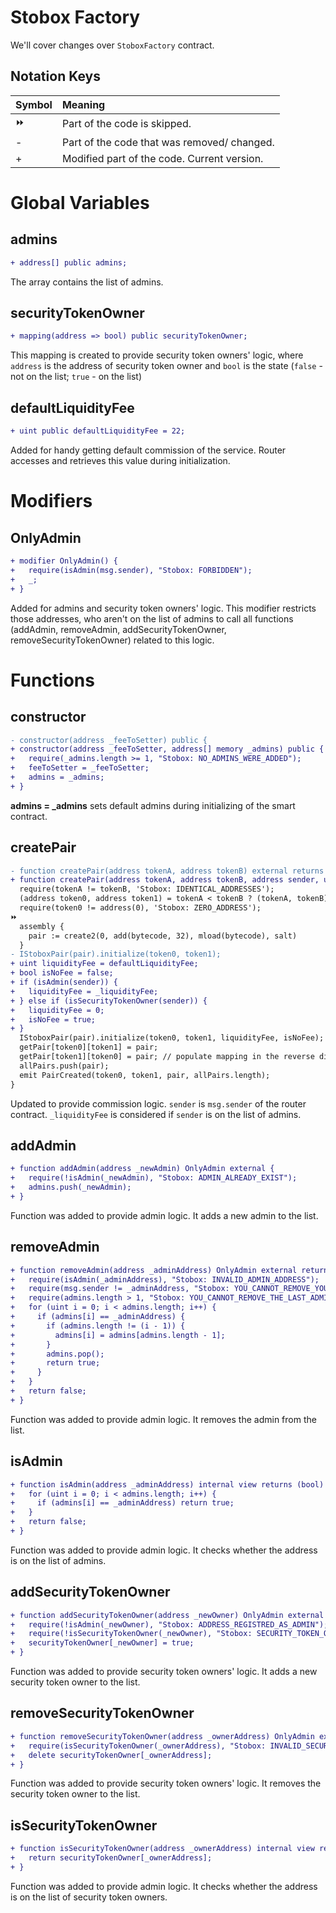 # Stobox Factory

We'll cover changes over `StoboxFactory` contract.

## Notation Keys

| Symbol | Meaning                                     |
| :----- | :------------------------------------------ |
| ⏩     | Part of the code is skipped.                |
| -      | Part of the code that was removed/ changed. |
| +      | Modified part of the code. Current version. |

# Global Variables

## admins

```diff
+ address[] public admins;
```

The array contains the list of admins.

## securityTokenOwner

```diff
+ mapping(address => bool) public securityTokenOwner;
```

This mapping is created to provide security token owners' logic, where `address` is the address of security token owner and `bool` is the state (`false` - not on the list; `true` - on the list)

## defaultLiquidityFee

```diff
+ uint public defaultLiquidityFee = 22;
```

Added for handy getting default commission of the service. Router accesses and retrieves this value during initialization.

# Modifiers

## OnlyAdmin

```diff
+ modifier OnlyAdmin() {
+   require(isAdmin(msg.sender), "Stobox: FORBIDDEN");
+   _;
+ }
```

Added for admins and security token owners' logic. This modifier restricts those addresses, who aren't on the list of admins to call all functions (addAdmin, removeAdmin, addSecurityTokenOwner, removeSecurityTokenOwner) related to this logic.

# Functions

## constructor

```diff
- constructor(address _feeToSetter) public {
+ constructor(address _feeToSetter, address[] memory _admins) public {
+   require(_admins.length >= 1, "Stobox: NO_ADMINS_WERE_ADDED");
+   feeToSetter = _feeToSetter;
+   admins = _admins;
+ }
```

**admins = \_admins** sets default admins during initializing of the smart contract.

## createPair

```diff
- function createPair(address tokenA, address tokenB) external returns (address pair) {
+ function createPair(address tokenA, address tokenB, address sender, uint _liquidityFee) external returns (address pair) {
  require(tokenA != tokenB, 'Stobox: IDENTICAL_ADDRESSES');
  (address token0, address token1) = tokenA < tokenB ? (tokenA, tokenB) : (tokenB, tokenA);
  require(token0 != address(0), 'Stobox: ZERO_ADDRESS');
⏩
  assembly {
    pair := create2(0, add(bytecode, 32), mload(bytecode), salt)
  }
- IStoboxPair(pair).initialize(token0, token1);
+ uint liquidityFee = defaultLiquidityFee;
+ bool isNoFee = false;
+ if (isAdmin(sender)) {
+   liquidityFee = _liquidityFee;
+ } else if (isSecurityTokenOwner(sender)) {
+   liquidityFee = 0;
+   isNoFee = true;
+ }
  IStoboxPair(pair).initialize(token0, token1, liquidityFee, isNoFee);
  getPair[token0][token1] = pair;
  getPair[token1][token0] = pair; // populate mapping in the reverse direction
  allPairs.push(pair);
  emit PairCreated(token0, token1, pair, allPairs.length);
}
```

Updated to provide commission logic. `sender` is `msg.sender` of the router contract. `_liquidityFee` is considered if `sender` is on the list of admins.

## addAdmin

```diff
+ function addAdmin(address _newAdmin) OnlyAdmin external {
+   require(!isAdmin(_newAdmin), "Stobox: ADMIN_ALREADY_EXIST");
+   admins.push(_newAdmin);
+ }
```

Function was added to provide admin logic. It adds a new admin to the list.

## removeAdmin

```diff
+ function removeAdmin(address _adminAddress) OnlyAdmin external returns(bool) {
+   require(isAdmin(_adminAddress), "Stobox: INVALID_ADMIN_ADDRESS");
+   require(msg.sender != _adminAddress, "Stobox: YOU_CANNOT_REMOVE_YOURSELF");
+   require(admins.length > 1, "Stobox: YOU_CANNOT_REMOVE_THE_LAST_ADMIN");
+   for (uint i = 0; i < admins.length; i++) {
+     if (admins[i] == _adminAddress) {
+       if (admins.length != (i - 1)) {
+         admins[i] = admins[admins.length - 1];
+       }
+       admins.pop();
+       return true;
+     }
+   }
+   return false;
+ }
```

Function was added to provide admin logic. It removes the admin from the list.

## isAdmin

```diff
+ function isAdmin(address _adminAddress) internal view returns (bool) {
+   for (uint i = 0; i < admins.length; i++) {
+     if (admins[i] == _adminAddress) return true;
+   }
+   return false;
+ }
```

Function was added to provide admin logic. It checks whether the address is on the list of admins.

## addSecurityTokenOwner

```diff
+ function addSecurityTokenOwner(address _newOwner) OnlyAdmin external {
+   require(!isAdmin(_newOwner), "Stobox: ADDRESS_REGISTRED_AS_ADMIN");
+   require(!isSecurityTokenOwner(_newOwner), "Stobox: SECURITY_TOKEN_OWNER_ALREADY_EXIST");
+   securityTokenOwner[_newOwner] = true;
+ }
```

Function was added to provide security token owners' logic. It adds a new security token owner to the list.

## removeSecurityTokenOwner

```diff
+ function removeSecurityTokenOwner(address _ownerAddress) OnlyAdmin external {
+   require(isSecurityTokenOwner(_ownerAddress), "Stobox: INVALID_SECURITY_TOKEN_OWNER_ADDRESS");
+   delete securityTokenOwner[_ownerAddress];
+ }
```

Function was added to provide security token owners' logic. It removes the security token owner to the list.

## isSecurityTokenOwner

```diff
+ function isSecurityTokenOwner(address _ownerAddress) internal view returns (bool) {
+   return securityTokenOwner[_ownerAddress];
+ }
```

Function was added to provide admin logic. It checks whether the address is on the list of security token owners.
